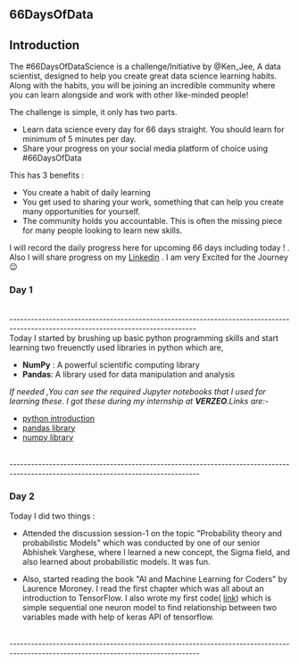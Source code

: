 ## **66DaysOfData**

## Introduction

The #66DaysOfDataScience is a  challenge/Initiative by @Ken_Jee, A data scientist,  designed to help you create great data science learning habits. Along with the habits, you will be joining an incredible community where you can learn alongside and work with other like-minded people!

The challenge is simple, it only has two parts.
- Learn data science every day for 66 days straight. You should learn for minimum of 5 minutes per day.
- Share your progress on your social media platform of choice using #66DaysOfData

This has 3 benefits : 
- You create a habit of daily learning 
- You get used to sharing your work, something that can help you create many opportunities for yourself. 
- The community holds you accountable. This is often the missing piece for many people looking to learn new skills.<br/>


I will record the daily progress here for upcoming 66 days including today ! . Also I will share progress on my [Linkedin](https://www.linkedin.com/in/kumar-mahendra/) . I am very Excited for the Journey :wink: 

### Day 1 
<br/>----------------------------------------------------------------------------------------------------------------------------------<br/>
Today I started by brushing up basic python programming skills and start learning two freuenctly used libraries in python which are,
- **NumPy** : A powerful scientific computing library
- **Pandas**: A library used for data manipulation and analysis 

*If needed ,You can see the required Jupyter notebooks that I used for learning these. I got these during my internship at **VERZEO**.Links are:-*
- [python introduction](https://github.com/kumar-mahendra/66DaysOfData/blob/main/1_Introduction_to_python.ipynb)
- [pandas library](https://github.com/kumar-mahendra/66DaysOfData/blob/main/2_Pandas_Library.ipynb)
- [numpy library](https://github.com/kumar-mahendra/66DaysOfData/blob/main/3_Intro_to_Numpy.ipynb)

<br/>-----------------------------------------------------------------------------------------------------------------------------------<br/>

### Day 2 

Today I did two things : 
- Attended the discussion session-1 on the topic "Probability theory and probabilistic Models" which was conducted by one of our senior Abhishek Varghese, where I learned a new concept, the Sigma field, and also learned about probabilistic models. It was fun.

- Also, started reading the book "AI and Machine Learning for Coders" by Laurence Moroney. I read the first chapter which was all about an introduction to TensorFlow.
I also wrote my first code( [link](https://github.com/kumar-mahendra/66DaysOfData/blob/main/single_neuron.ipynb)) which is simple sequential one neuron model to find relationship between two variables made with help of keras API of tensorflow.

<br/>-----------------------------------------------------------------------------------------------------------------------------------<br/>
